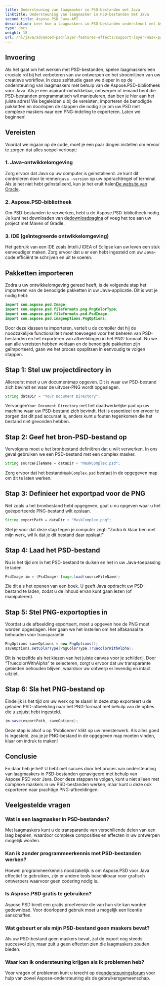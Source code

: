 ```yaml
---
title: Ondersteuning van laagmasker in PSD-bestanden met Java
linktitle: Ondersteuning van laagmasker in PSD-bestanden met Java
second_title: Aspose.PSD Java-API
description: Leer hoe u laagmaskers in PSD-bestanden ondersteunt met Aspose.PSD voor Java via een uitgebreide stapsgewijze zelfstudie.
type: docs
weight: 18
url: /nl/java/advanced-psd-layer-features-effects/support-layer-mask-psd-files/
---
```

## Invoering
Als het gaat om het werken met PSD-bestanden, spelen laagmaskers een cruciale rol bij het verbeteren van uw ontwerpen en het stroomlijnen van uw creatieve workflow. In deze zelfstudie gaan we dieper in op de ondersteuning van laagmaskers met behulp van de Aspose.PSD-bibliotheek voor Java. Als je een aspirant-ontwikkelaar, ontwerper of iemand bent die PSD-bestanden programmatisch wil manipuleren, dan ben je hier aan het juiste adres! We begeleiden u bij de vereisten, importeren de benodigde pakketten en doorlopen de stappen die nodig zijn om uw PSD met complexe maskers naar een PNG-indeling te exporteren. Laten we beginnen!
## Vereisten
Voordat we ingaan op de code, moet je een paar dingen instellen om ervoor te zorgen dat alles soepel verloopt:
### 1. Java-ontwikkelomgeving
 Zorg ervoor dat Java op uw computer is geïnstalleerd. Je kunt dit controleren door te rennen`java -version` op uw opdrachtregel of terminal. Als je het niet hebt geïnstalleerd, kun je het eruit halen[De website van Oracle](https://www.oracle.com/java/technologies/javase-jdk11-downloads.html).
### 2. Aspose.PSD-bibliotheek
Om PSD-bestanden te verwerken, hebt u de Aspose.PSD-bibliotheek nodig. Je kunt het downloaden van de[downloadpagina](https://releases.aspose.com/psd/java/) of voeg het toe aan uw project met Maven of Gradle.
### 3. IDE (geïntegreerde ontwikkelomgeving)
Het gebruik van een IDE zoals IntelliJ IDEA of Eclipse kan uw leven een stuk eenvoudiger maken. Zorg ervoor dat u er een hebt ingesteld om uw Java-code efficiënt te schrijven en uit te voeren.
## Pakketten importeren
Zodra u uw ontwikkelomgeving gereed heeft, is de volgende stap het importeren van de benodigde pakketten in uw Java-applicatie. Dit is wat je nodig hebt:
```java
import com.aspose.psd.Image;
import com.aspose.psd.fileformats.png.PngColorType;
import com.aspose.psd.fileformats.psd.PsdImage;
import com.aspose.psd.imageoptions.PngOptions;
```
Door deze klassen te importeren, vertelt u de compiler dat hij de noodzakelijke functionaliteit moet toevoegen voor het beheren van PSD-bestanden en het exporteren van afbeeldingen in het PNG-formaat.
Nu we aan alle vereisten hebben voldaan en de benodigde pakketten zijn geïmporteerd, gaan we het proces opsplitsen in eenvoudig te volgen stappen.
## Stap 1: Stel uw projectdirectory in

Allereerst moet u uw documentmap opgeven. Dit is waar uw PSD-bestand zich bevindt en waar de uitvoer-PNG wordt opgeslagen.
```java
String dataDir = "Your Document Directory";
```
 Vervangen`Your Document Directory` met het daadwerkelijke pad op uw machine waar uw PSD-bestand zich bevindt. Het is essentieel om ervoor te zorgen dat dit pad accuraat is, anders kunt u fouten tegenkomen die het bestand niet gevonden hebben.
## Stap 2: Geef het bron-PSD-bestand op

Vervolgens moet u het bronbestand definiëren dat u wilt verwerken. In ons geval gebruiken we een PSD-bestand met een complex masker.
```java
String sourceFileName = dataDir + "MaskComplex.psd";
```
 Zorg ervoor dat het bestand`MaskComplex.psd` bestaat in de opgegeven map om dit te laten werken. 
## Stap 3: Definieer het exportpad voor de PNG

Net zoals u het bronbestand hebt opgegeven, gaat u nu opgeven waar u het geëxporteerde PNG-bestand wilt opslaan.
```java
String exportPath = dataDir + "MaskComplex.png";
```
Stel je voor dat deze stap tegen je computer zegt: "Zodra ik klaar ben met mijn werk, wil ik dat je dit bestand daar opslaat!"
## Stap 4: Laad het PSD-bestand

Nu is het tijd om in het PSD-bestand te duiken en het in uw Java-toepassing te laden.
```java
PsdImage im = (PsdImage) Image.load(sourceFileName);
```
Zie dit als het openen van een boek. U geeft Java opdracht uw PSD-bestand te laden, zodat u de inhoud ervan kunt gaan lezen (of manipuleren).
## Stap 5: Stel PNG-exportopties in

Voordat u de afbeelding exporteert, moet u opgeven hoe de PNG moet worden opgeslagen. Hier gaan we het instellen om het alfakanaal te behouden voor transparantie.
```java
PngOptions saveOptions = new PngOptions();
saveOptions.setColorType(PngColorType.TruecolorWithAlpha);
```
Dit is hetzelfde als het kiezen van het juiste canvas voor je schilderij. Door “TruecolorWithAlpha” te selecteren, zorgt u ervoor dat uw transparante gebieden behouden blijven, waardoor uw ontwerp er levendig en intact uitziet.
## Stap 6: Sla het PNG-bestand op

Eindelijk is het tijd om uw werk op te slaan! In deze stap exporteert u de geladen PSD-afbeelding naar het PNG-formaat met behulp van de opties die u zojuist hebt ingesteld.
```java
im.save(exportPath, saveOptions);
```
Deze stap is alsof u op 'Publiceren' klikt op uw meesterwerk. Als alles goed is ingesteld, zou je je PNG-bestand in de opgegeven map moeten vinden, klaar om indruk te maken!
## Conclusie
En daar heb je het! U hebt met succes door het proces van ondersteuning van laagmaskers in PSD-bestanden genavigeerd met behulp van Aspose.PSD voor Java. Door deze stappen te volgen, kunt u niet alleen met complexe maskers in uw PSD-bestanden werken, maar kunt u deze ook exporteren naar prachtige PNG-afbeeldingen. 
## Veelgestelde vragen
### Wat is een laagmasker in PSD-bestanden?  
Met laagmaskers kunt u de transparantie van verschillende delen van een laag bepalen, waardoor complexe composities en effecten in uw ontwerpen mogelijk worden.
### Kan ik zonder programmeerkennis met PSD-bestanden werken?  
Hoewel programmeerkennis noodzakelijk is om Aspose.PSD voor Java effectief te gebruiken, zijn er andere tools beschikbaar voor grafisch ontwerpers waarvoor geen codering nodig is.
### Is Aspose.PSD gratis te gebruiken?  
Aspose.PSD biedt een gratis proefversie die van hun site kan worden gedownload. Voor doorlopend gebruik moet u mogelijk een licentie aanschaffen.
### Wat gebeurt er als mijn PSD-bestand geen maskers bevat?  
Als uw PSD-bestand geen maskers bevat, zal de export nog steeds succesvol zijn, maar zult u geen effecten zien die laagmaskers zouden bieden.
### Waar kan ik ondersteuning krijgen als ik problemen heb?  
 Voor vragen of problemen kunt u terecht op de[ondersteuningsforum](https://forum.aspose.com/c/psd/34) voor hulp van zowel Aspose-ondersteuning als de gebruikersgemeenschap.